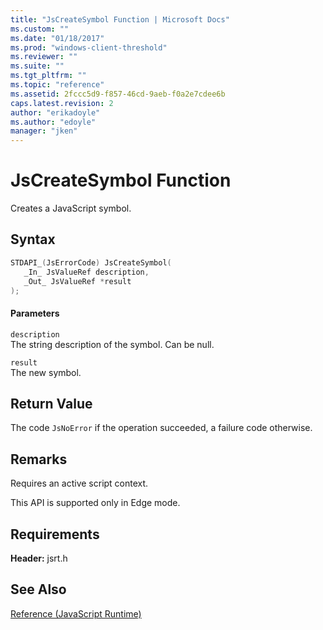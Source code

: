 ```yaml
---
title: "JsCreateSymbol Function | Microsoft Docs"
ms.custom: ""
ms.date: "01/18/2017"
ms.prod: "windows-client-threshold"
ms.reviewer: ""
ms.suite: ""
ms.tgt_pltfrm: ""
ms.topic: "reference"
ms.assetid: 2fccc5d9-f857-46cd-9aeb-f0a2e7cdee6b
caps.latest.revision: 2
author: "erikadoyle"
ms.author: "edoyle"
manager: "jken"
---
```

# JsCreateSymbol Function
Creates a JavaScript symbol.  
  
## Syntax  
  
```cpp  
STDAPI_(JsErrorCode) JsCreateSymbol(  
   _In_ JsValueRef description,  
   _Out_ JsValueRef *result  
);  
```  
  
#### Parameters  
 `description`  
 The string description of the symbol. Can be null.  
  
 `result`  
 The new symbol.  
  
## Return Value  
 The code `JsNoError` if the operation succeeded, a failure code otherwise.  
  
## Remarks  
 Requires an active script context.  
  
 This API is supported only in Edge mode.  
  
## Requirements  
 **Header:** jsrt.h  
  
## See Also  
 [Reference (JavaScript Runtime)](../chakra-hosting/reference-javascript-runtime.md)